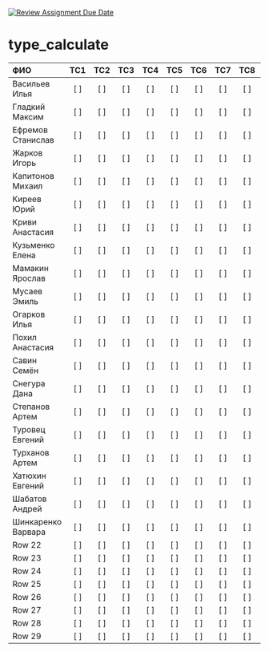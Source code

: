 [![Review Assignment Due Date](https://classroom.github.com/assets/deadline-readme-button-24ddc0f5d75046c5622901739e7c5dd533143b0c8e959d652212380cedb1ea36.svg)](https://classroom.github.com/a/MHYtiaZv)
# type_calculate



| ФИО           | TC1 | TC2 | TC3 | TC4 | TC5 | TC6 | TC7 | TC8 | TC9 | TC10 | TC12 | TC13 | TC14 | TC15 | TC16 | TC17 | TC18 | TC19 |TC20 | TC21 | TC22 | TC23 | TC24 | TC25 | TC26 | TC27 | TC28 | TC29 | TC30 | TC31 | TC32 | TC33 | TC34 | TC35 | TC36 | TC37 | TC38 | TC39 | TC40 |
|:------------- |:---:|:---:|:---:|:---:|:---:|:---:|:---:|:---:|:---:|:---:|:---:|:---:|:---:|:---:|:---:|:---:|:---:|:---:|:---:|:---:|:---:|:---:|:---:|:---:|:---:|:---:|:---:|:---:|:---:|:---:|:---:|:---:|:---:|:---:|:---:|:---:|:---:|:---:|:---:|
| Васильев Илья | [ ] | [ ] | [ ] | [ ] | [ ] | [ ] | [ ] | [ ] | [ ] | [ ] | [ ] | [ ] | [ ] | [ ] | [ ] | [ ] | [ ] | [ ] |[ ] | [ ] | [ ] | [ ] | [ ] | [ ] | [ ] | [ ] | [ ] | [ ] | [ ] | [ ] | [ ] | [ ] | [ ] | [ ] | [ ] | [ ] | [ ] | [ ] | [ ] |
| Гладкий Максим| [ ] | [ ] | [ ] | [ ] | [ ] | [ ] | [ ] | [ ] | [ ] | [ ] | [ ] | [ ] | [ ] | [ ] | [ ] | [ ] | [ ] | [ ] |[ ] | [ ] | [ ] | [ ] | [ ] | [ ] | [ ] | [ ] | [ ] | [ ] | [ ] | [ ] | [ ] | [ ] | [ ] | [ ] | [ ] | [ ] | [ ] | [ ] | [ ] |
| Ефремов Станислав| [ ] | [ ] | [ ] | [ ] | [ ] | [ ] | [ ] | [ ] | [ ] | [ ] | [ ] | [ ] | [ ] | [ ] | [ ] | [ ] | [ ] | [ ] |[ ] | [ ] | [ ] | [ ] | [ ] | [ ] | [ ] | [ ] | [ ] | [ ] | [ ] | [ ] | [ ] | [ ] | [ ] | [ ] | [ ] | [ ] | [ ] | [ ] | [ ] |
| Жарков Игорь| [ ] | [ ] | [ ] | [ ] | [ ] | [ ] | [ ] | [ ] | [ ] | [ ] | [ ] | [ ] | [ ] | [ ] | [ ] | [ ] | [ ] | [ ] |[ ] | [ ] | [ ] | [ ] | [ ] | [ ] | [ ] | [ ] | [ ] | [ ] | [ ] | [ ] | [ ] | [ ] | [ ] | [ ] | [ ] | [ ] | [ ] | [ ] | [ ] |
| Капитонов Михаил | [ ] | [ ] | [ ] | [ ] | [ ] | [ ] | [ ] | [ ] | [ ] | [ ] | [ ] | [ ] | [ ] | [ ] | [ ] | [ ] | [ ] | [ ] |[ ] | [ ] | [ ] | [ ] | [ ] | [ ] | [ ] | [ ] | [ ] | [ ] | [ ] | [ ] | [ ] | [ ] | [ ] | [ ] | [ ] | [ ] | [ ] | [ ] | [ ] |
| Киреев Юрий | [ ] | [ ] | [ ] | [ ] | [ ] | [ ] | [ ] | [ ] | [ ] | [ ] | [ ] | [ ] | [ ] | [ ] | [ ] | [ ] | [ ] | [ ] |[ ] | [ ] | [ ] | [ ] | [ ] | [ ] | [ ] | [ ] | [ ] | [ ] | [ ] | [ ] | [ ] | [ ] | [ ] | [ ] | [ ] | [ ] | [ ] | [ ] | [ ] |
| Криви Анастасия | [ ] | [ ] | [ ] | [ ] | [ ] | [ ] | [ ] | [ ] | [ ] | [ ] | [ ] | [ ] | [ ] | [ ] | [ ] | [ ] | [ ] | [ ] |[ ] | [ ] | [ ] | [ ] | [ ] | [ ] | [ ] | [ ] | [ ] | [ ] | [ ] | [ ] | [ ] | [ ] | [ ] | [ ] | [ ] | [ ] | [ ] | [ ] | [ ] |
| Кузьменко Елена| [ ] | [ ] | [ ] | [ ] | [ ] | [ ] | [ ] | [ ] | [ ] | [ ] | [ ] | [ ] | [ ] | [ ] | [ ] | [ ] | [ ] | [ ] |[ ] | [ ] | [ ] | [ ] | [ ] | [ ] | [ ] | [ ] | [ ] | [ ] | [ ] | [ ] | [ ] | [ ] | [ ] | [ ] | [ ] | [ ] | [ ] | [ ] | [ ] |
| Мамакин Ярослав| [ ] | [ ] | [ ] | [ ] | [ ] | [ ] | [ ] | [ ] | [ ] | [ ] | [ ] | [ ] | [ ] | [ ] | [ ] | [ ] | [ ] | [ ] |[ ] | [ ] | [ ] | [ ] | [ ] | [ ] | [ ] | [ ] | [ ] | [ ] | [ ] | [ ] | [ ] | [ ] | [ ] | [ ] | [ ] | [ ] | [ ] | [ ] | [ ] |
| Мусаев Эмиль| [ ] | [ ] | [ ] | [ ] | [ ] | [ ] | [ ] | [ ] | [ ] | [ ] | [ ] | [ ] | [ ] | [ ] | [ ] | [ ] | [ ] | [ ] |[ ] | [ ] | [ ] | [ ] | [ ] | [ ] | [ ] | [ ] | [ ] | [ ] | [ ] | [ ] | [ ] | [ ] | [ ] | [ ] | [ ] | [ ] | [ ] | [ ] | [ ] |
| Огарков Илья | [ ] | [ ] | [ ] | [ ] | [ ] | [ ] | [ ] | [ ] | [ ] | [ ] | [ ] | [ ] | [ ] | [ ] | [ ] | [ ] | [ ] | [ ] |[ ] | [ ] | [ ] | [ ] | [ ] | [ ] | [ ] | [ ] | [ ] | [ ] | [ ] | [ ] | [ ] | [ ] | [ ] | [ ] | [ ] | [ ] | [ ] | [ ] | [ ] |
| Похил Анастасия| [ ] | [ ] | [ ] | [ ] | [ ] | [ ] | [ ] | [ ] | [ ] | [ ] | [ ] | [ ] | [ ] | [ ] | [ ] | [ ] | [ ] | [ ] |[ ] | [ ] | [ ] | [ ] | [ ] | [ ] | [ ] | [ ] | [ ] | [ ] | [ ] | [ ] | [ ] | [ ] | [ ] | [ ] | [ ] | [ ] | [ ] | [ ] | [ ] |
| Савин Семён | [ ] | [ ] | [ ] | [ ] | [ ] | [ ] | [ ] | [ ] | [ ] | [ ] | [ ] | [ ] | [ ] | [ ] | [ ] | [ ] | [ ] | [ ] |[ ] | [ ] | [ ] | [ ] | [ ] | [ ] | [ ] | [ ] | [ ] | [ ] | [ ] | [ ] | [ ] | [ ] | [ ] | [ ] | [ ] | [ ] | [ ] | [ ] | [ ] |
| Снегура Дана| [ ] | [ ] | [ ] | [ ] | [ ] | [ ] | [ ] | [ ] | [ ] | [ ] | [ ] | [ ] | [ ] | [ ] | [ ] | [ ] | [ ] | [ ] |[ ] | [ ] | [ ] | [ ] | [ ] | [ ] | [ ] | [ ] | [ ] | [ ] | [ ] | [ ] | [ ] | [ ] | [ ] | [ ] | [ ] | [ ] | [ ] | [ ] | [ ] |
| Степанов Артем | [ ] | [ ] | [ ] | [ ] | [ ] | [ ] | [ ] | [ ] | [ ] | [ ] | [ ] | [ ] | [ ] | [ ] | [ ] | [ ] | [ ] | [ ] |[ ] | [ ] | [ ] | [ ] | [ ] | [ ] | [ ] | [ ] | [ ] | [ ] | [ ] | [ ] | [ ] | [ ] | [ ] | [ ] | [ ] | [ ] | [ ] | [ ] | [ ] |
| Туровец Евгений | [ ] | [ ] | [ ] | [ ] | [ ] | [ ] | [ ] | [ ] | [ ] | [ ] | [ ] | [ ] | [ ] | [ ] | [ ] | [ ] | [ ] | [ ] |[ ] | [ ] | [ ] | [ ] | [ ] | [ ] | [ ] | [ ] | [ ] | [ ] | [ ] | [ ] | [ ] | [ ] | [ ] | [ ] | [ ] | [ ] | [ ] | [ ] | [ ] |
| Турханов Артем  | [ ] | [ ] | [ ] | [ ] | [ ] | [ ] | [ ] | [ ] | [ ] | [ ] | [ ] | [ ] | [ ] | [ ] | [ ] | [ ] | [ ] | [ ] |[ ] | [ ] | [ ] | [ ] | [ ] | [ ] | [ ] | [ ] | [ ] | [ ] | [ ] | [ ] | [ ] | [ ] | [ ] | [ ] | [ ] | [ ] | [ ] | [ ] | [ ] |
| Хатюхин Евгений | [ ] | [ ] | [ ] | [ ] | [ ] | [ ] | [ ] | [ ] | [ ] | [ ] | [ ] | [ ] | [ ] | [ ] | [ ] | [ ] | [ ] | [ ] |[ ] | [ ] | [ ] | [ ] | [ ] | [ ] | [ ] | [ ] | [ ] | [ ] | [ ] | [ ] | [ ] | [ ] | [ ] | [ ] | [ ] | [ ] | [ ] | [ ] | [ ] |
| Шабатов Андрей| [ ] | [ ] | [ ] | [ ] | [ ] | [ ] | [ ] | [ ] | [ ] | [ ] | [ ] | [ ] | [ ] | [ ] | [ ] | [ ] | [ ] | [ ] |[ ] | [ ] | [ ] | [ ] | [ ] | [ ] | [ ] | [ ] | [ ] | [ ] | [ ] | [ ] | [ ] | [ ] | [ ] | [ ] | [ ] | [ ] | [ ] | [ ] | [ ] |
| Шинкаренко Варвара | [ ] | [ ] | [ ] | [ ] | [ ] | [ ] | [ ] | [ ] | [ ] | [ ] | [ ] | [ ] | [ ] | [ ] | [ ] | [ ] | [ ] | [ ] |[ ] | [ ] | [ ] | [ ] | [ ] | [ ] | [ ] | [ ] | [ ] | [ ] | [ ] | [ ] | [ ] | [ ] | [ ] | [ ] | [ ] | [ ] | [ ] | [ ] | [ ] |
| Row 22         | [ ] | [ ] | [ ] | [ ] | [ ] | [ ] | [ ] | [ ] | [ ] | [ ] | [ ] | [ ] | [ ] | [ ] | [ ] | [ ] | [ ] | [ ] |[ ] | [ ] | [ ] | [ ] | [ ] | [ ] | [ ] | [ ] | [ ] | [ ] | [ ] | [ ] | [ ] | [ ] | [ ] | [ ] | [ ] | [ ] | [ ] | [ ] | [ ] |
| Row 23         | [ ] | [ ] | [ ] | [ ] | [ ] | [ ] | [ ] | [ ] | [ ] | [ ] | [ ] | [ ] | [ ] | [ ] | [ ] | [ ] | [ ] | [ ] |[ ] | [ ] | [ ] | [ ] | [ ] | [ ] | [ ] | [ ] | [ ] | [ ] | [ ] | [ ] | [ ] | [ ] | [ ] | [ ] | [ ] | [ ] | [ ] | [ ] | [ ] |
| Row 24         | [ ] | [ ] | [ ] | [ ] | [ ] | [ ] | [ ] | [ ] | [ ] | [ ] | [ ] | [ ] | [ ] | [ ] | [ ] | [ ] | [ ] | [ ] |[ ] | [ ] | [ ] | [ ] | [ ] | [ ] | [ ] | [ ] | [ ] | [ ] | [ ] | [ ] | [ ] | [ ] | [ ] | [ ] | [ ] | [ ] | [ ] | [ ] | [ ] |
| Row 25         | [ ] | [ ] | [ ] | [ ] | [ ] | [ ] | [ ] | [ ] | [ ] | [ ] | [ ] | [ ] | [ ] | [ ] | [ ] | [ ] | [ ] | [ ] |[ ] | [ ] | [ ] | [ ] | [ ] | [ ] | [ ] | [ ] | [ ] | [ ] | [ ] | [ ] | [ ] | [ ] | [ ] | [ ] | [ ] | [ ] | [ ] | [ ] | [ ] |
| Row 26         | [ ] | [ ] | [ ] | [ ] | [ ] | [ ] | [ ] | [ ] | [ ] | [ ] | [ ] | [ ] | [ ] | [ ] | [ ] | [ ] | [ ] | [ ] |[ ] | [ ] | [ ] | [ ] | [ ] | [ ] | [ ] | [ ] | [ ] | [ ] | [ ] | [ ] | [ ] | [ ] | [ ] | [ ] | [ ] | [ ] | [ ] | [ ] | [ ] |
| Row 27         | [ ] | [ ] | [ ] | [ ] | [ ] | [ ] | [ ] | [ ] | [ ] | [ ] | [ ] | [ ] | [ ] | [ ] | [ ] | [ ] | [ ] | [ ] |[ ] | [ ] | [ ] | [ ] | [ ] | [ ] | [ ] | [ ] | [ ] | [ ] | [ ] | [ ] | [ ] | [ ] | [ ] | [ ] | [ ] | [ ] | [ ] | [ ] | [ ] |
| Row 28         | [ ] | [ ] | [ ] | [ ] | [ ] | [ ] | [ ] | [ ] | [ ] | [ ] | [ ] | [ ] | [ ] | [ ] | [ ] | [ ] | [ ] | [ ] |[ ] | [ ] | [ ] | [ ] | [ ] | [ ] | [ ] | [ ] | [ ] | [ ] | [ ] | [ ] | [ ] | [ ] | [ ] | [ ] | [ ] | [ ] | [ ] | [ ] | [ ] |
| Row 29         | [ ] | [ ] | [ ] | [ ] | [ ] | [ ] | [ ] | [ ] | [ ] | [ ] | [ ] | [ ] | [ ] | [ ] | [ ] | [ ] | [ ] | [ ] |[ ] | [ ] | [ ] | [ ] | [ ] | [ ] | [ ] | [ ] | [ ] | [ ] | [ ] | [ ] | [ ] | [ ] | [ ] | [ ] | [ ] | [ ] | [ ] | [ ] | [ ] |
